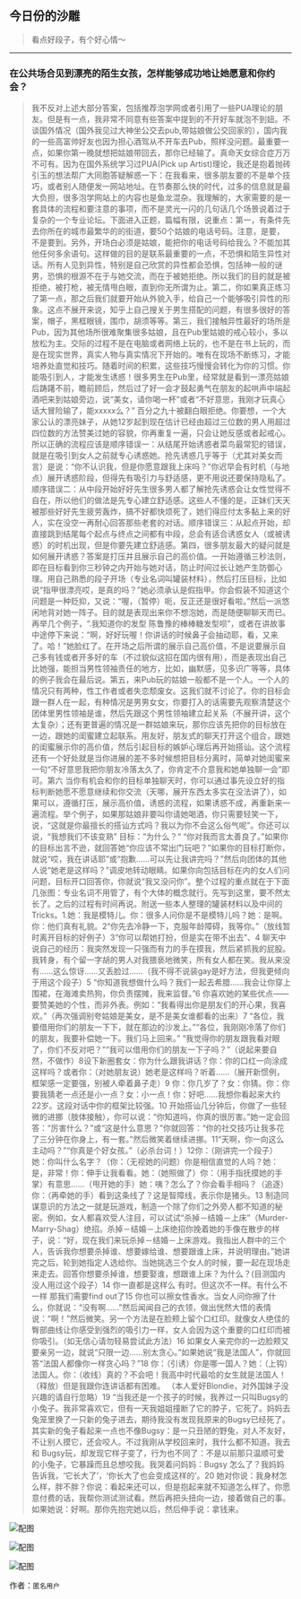 ## 今日份的沙雕

> 看点好段子，有个好心情～


 
---

### 在公共场合见到漂亮的陌生女孩，怎样能够成功地让她愿意和你约会？

> 我不反对上述大部分答案，包括推荐泡学网或者引用了一些PUA理论的朋友。但是有一点，我非常不同意有些答案中提到的不开好车就泡不到妞。不谈国外情况（国外我见过大神坐公交去pub,带姑娘做公交回家的），国内我的一些高富帅好友也因为担心酒驾从不开车去Pub，照样没问题。最重要一点，如果你第一晚就想把姑娘带回去，那你已经输了。真命天女综合症万万不可有。因为在国外系统学习过PUA(Pick up Artist)理论，我还是抱着抛砖引玉的想法帮广大同胞答疑解惑一下：在我看来，很多朋友要的不是单个技巧，或者别人随便发一网站地址。在节奏那么快的时代，过多的信息就是最大负担，很多泡学网站上的内容也是鱼龙混杂。我理解的，大家需要的是一套具体的流程和要注意的事项，而不是灵光一闪的几句话几个场景说着过于复杂的一个专业论坛。下面进入正题，篇幅有限，说重点：第一，有条件先去你所在的城市最繁华的的街道，要50个姑娘的电话号码。注意，是要，不是要到。另外，开场白必须是姑娘，能把你的电话号码给我么？不能加其他任何多余语句。这样做的目的是联系最重要的一点，不恐惧和陌生异性对话。所有人见到异性，特别是自己欣赏的异性都会恐惧，包括神一般的谜男，恐惧的根源不在于与她交流，而在于被她拒绝。所以我们的目的就是被拒绝，被打枪，被无情甩白眼，直到你无所谓为止。第二，你如果真正练习了第一点，那之后我们就要开始从外貌入手，给自己一个能够吸引异性的形象。这点不展开来说，知乎上自己搜关于男生搭配的问题，有很多很好的答案，帽子，黑框眼镜，围巾，胡须等等。第三，我们接触异性最好的场所是Pub，因为其他场所很难聚集很多姑娘，且在Pub里姑娘的戒心较小，多以放松为主。交际的过程不是在电脑或者网络上玩的，也不是在书上玩的，而是在现实世界，真实人物与真实情况下开始的。唯有在现场不断练习，才能培养处直觉和技巧。随着时间的积累，这些技巧慢慢会转化为你的习惯。你能吸引到人，才能发生诱惑！很多男生在Pub里，经常就是看到一漂亮姑娘后踌躇不前，瞻前顾后，然后过了好一会才鼓起勇气在朋友的起哄声中端起酒吧来到姑娘旁边，说“美女，请你喝一杯”或者“不好意思，我刚才玩真心话大冒险输了，能xxxxx么？” 百分之九十被翻白眼拒绝。你要想，一个大家公认的漂亮妹子，从她12岁起到现在估计已经由超过三位数的男人用超过四位数的方法赞美过她的容貌，你再重复一遍，只会让她反感或者起戒心。所以正确的流程应该是顺序错误一：从结尾开始诱惑者菜鸟最常犯的错误，就是在吸引到女人之前就专心诱惑她。抢先诱惑几乎等于（尤其对美女而言）是说：“你不认识我，但是你愿意跟我上床吗？”你迟早会有时机（与地点）展开诱惑阶段，但得先有吸引力与舒适感，更不用说还要保持隐私了。顺序错误二：从中段开始好好先生很多男人都了解抢先诱惑会让女性觉得不自在，所以他们的做法是先专心建立舒适感。这些人不懂的是，正妹们天天被那些好好先生疲劳轰炸，搞不好都快烦死了，她们得应付太多黏上来的好人，实在没空一再耐心回答那些老套的对话。顺序错误三：从起点开始，却直接跳到结尾每个起点与终点之间都有中段，总会有适合诱惑女人（或被诱惑）的时机出现，但是你要先建立舒适感。第四，很多朋友最大的疑问就是如何展开诱惑？答案是打压并且展示自己的高价值。一开始遵循三秒法则，即在目标看到你三秒钟之内开始与她对话，防止时间过长让她产生防御心理。用自己熟悉的段子开场（专业名词叫罐装材料），然后打压目标，比如说“指甲很漂亮哎，是真的吗？”她必须承认是假指甲。你会假装不知道这个问题是一种贬抑，又说：“喔，（暂停）呃，反正还是很好看啦。”然后一派悠闲地背对她一阵子。目的就是表现出来你不想泡她，而是随便聊聊天而已。再举几个例子，“.我知道你的发型 陈鲁豫的棒棒糖发型呗”，或者在讲故事中途停下来说：“啊，好好玩喔！你讲话的时候鼻子会抽动耶，看，又来了。哈！”她脸红了。在开场之后所谓的展示自己高价值，不是说要展示自己多有钱或者开多好的车（不过貌似这招在国内很有用），而是表现出自己比她强，能担当男性领袖责任的地方，比如，幽默感，见多识广等等，具体的例子我会在最后说。第五，来Pub玩的姑娘一般都不是一个人。一个人的情况只有两种，性工作者或者失恋颓废女。这我们就不讨论了。你的目标会跟一群人在一起，有种情况是男男女女，你要打入的话需要先观察清楚这个团体里男性领袖是谁，然后先跟这个男性领袖建立起关系（不展开讲，这个太复杂）；还有更普遍的情况是一群姑娘来玩，那你应该先把你的目标放在一边，跟她的闺蜜建立起联系。用友好，朋友式的聊天打开这个组合，跟她的闺蜜展示你的高价值，然后引起目标的嫉妒心理后再开始搭讪。这个流程还有一个好处就是当你进展的差不多时候想把目标分离时，简单对她闺蜜来一句“不好意思我把你朋友冷落太久了，你肯定不介意我和她单独聊一会”即可。第六 当你有机会和你的目标单独聊天时，你可以通过事先设立好的指标判断她愿不愿意继续和你交流（天哪，展开东西太多实在没法讲了），如果可以，遵循打压，展示高价值，诱惑的流程，如果诱惑不成，再重新来一遍流程。举个例子，如果那姑娘非要叫你请她喝酒，你只需要轻笑一下，说，“这就是你最擅长的搭讪方式吗？我以为你不会这么俗气呢”。你还可以说，“我想我们不该变熟” 目标：”为什么？“ “你对我而言太善良了。”如果你的目标出言不逊，就回答她“你应该不常出门玩吧？”如果你的目标打断你，就说“哎，我在讲话耶”或“抱歉……可以先让我讲完吗？”然后向团体的其他人说“她老是这样吗？”调皮地转动眼睛。如果你向包括目标在内的女人们问问题，目标开口回答你，你就说“我又没问你”。整个过程的重点就在于下面几张图：专业名词不用管了，有个大体的概念就行。先写到这里，要不然太长了。之后的过程有时间再说。附送一些本人整理的罐装材料以及中间的Tricks。1.她：我是模特儿。你：很多人问你是不是模特儿吗？她：是啊。 你：他们真有礼貌。2“你先去冷静一下，克服年龄障碍，我等你。”（放线暂时离开目标的好例子）3“你可以帮她打扮，但是实在带不出去”、4 聊天中说自己的经历：我突然发现一只强而有力的手在摸我，然后紧抓我的屁股。我转身，有个留一字胡的男人对我猥亵地微笑，所有女人都在笑。我从来没有……这么惊讶……又丢脸过……（我不得不说装gay是好方法，但我更倾向于用这个段子）5 “你知道我想做什么吗？我们一起去希腊……我会让你穿上围裙，在海滩卖热狗，你负责摆摊，我来监督。”6 你喜欢她的某些优点——要赞美她的个性，而非外表。例如：“我看得出你是朋友们的开心果，我喜欢。”（再次强调别夸姑娘是美女，是不是美女谁都看的出来）7 “各位，我要借用你们的朋友一下下，就在那边的沙发上。”“各位，我刚刚冷落了你们的朋友，我要补偿她一下。我们马上回来。” “我觉得你的朋友跟我看对眼了，你们不反对吧？”“我可以借用你们的朋友一下子吗？”（说起来要自然，不做作）8设下新圈套女：你为什么跟我讲话？你：你的口红一向涂成这样吗？或者你：（对她朋友说）她老是这样吗？听着……（展开新惯例，框架感一定要强，别被人牵着鼻子走）9 你：你几岁了？女：你猜。你：你要我猜老一点还是小一点？女：小一点！你：好吧……我想你看起来大约 22岁。这段对话中你的框架比较强。10 开始搭讪几分钟后，你做了一些轻微的进挪（肢体接触），你可以说：“你知道吗，你真的很厉害。”她一定会回答：“厉害什么？”或“这是什么意思？”你就回答：“你的社交技巧让我多花了三分钟在你身上，有一套。”然后微笑着继续进挪。11“天啊，你一向这么主动吗？”“你真是个好女孩。”（必杀台词！）12你：（刚讲完一个段子）她：你叫什么名字？（你：（无视她的问题）你是相信直觉的人吗？她：是，非常！你：伸手让我看看。她：（她照做了）你：（用手指抚摸她的手掌）有意思……（甩开她的手）她：咦？怎么了？你会看手相吗？（追逐）你：（再牵她的手）看到这条线了？这是智障线，表示你是猪头。13 制造同谋意识的方法之一就是玩游戏，制造一个除了你们之外旁人都不知道的秘密。例如，女人都喜欢受人注目，可以试试“杀掉－结婚－上床”（Murder-Marry-Shag）绝招。杀掉－结婚－上床绝招你挽着她的手像在散步的样子，说：“好，现在我们来玩杀掉－结婚－上床游戏。我指出人群中的三个人，告诉我你想要杀掉谁、想要嫁给谁、想要跟谁上床，并说明理由。”她讲完之后，轮到她指定人选给你。当她挑选三个女人的时候，要一起在现场走来走去。回答你想要杀掉谁，想要娶谁，想跟谁上床？为什么？(目测国内没人用过这个段子）14 你一直都是这样么 有时。但这次不一样。有什么不一样 那我们需要find out了15 你也可以擦女性香水。当女人问你擦了什么，你就说：“没有啊……”然后闻闻自己的衣领，做出恍然大悟的表情说：“啊！”然后微笑。另一个方法是在脸颊上留个口红印。就像女人绝佳的臀部曲线让你感受到强烈的吸引力一样，女人会因为这个重要的口红印而被你吸引。（如无信心请勿轻易尝试此方法）16 如果女人亲完你的一边脸颊又要亲另一边，就说“只限一边……别太贪心。”如果她说“我是法国人”，你就回答“法国人都像你一样贪心吗？”18 你：（引诱）你是哪一国人？她：（上钩）法国人。你：（收线）真的？不会吧！我高中时代最哈的女生就是法国人！（释放）但是我跟你连讲话都有困难。 （本人爱好Blondie，对外国妹子没兴趣的请自行忽略）19 “当我还是一个孩子的时候，我养过一只叫Bugsy的小兔子。我非常喜欢它，但有一天我姐姐撞断了它的脖子，它死了。妈妈去兔笼里换了一只新的兔子进去，期待我没有发现我原来的Bugsy已经死了。其实新的兔子看起来一点也不像Bugsy：是一只丑陋的野兔，对人不友好，不让别人摸它，还会咬人。不过我刚从学校回来时，我什么都不知道。我去和 Bugsy玩，却发现它样子变了，行为也不同了：不是以前那只温顺可爱的小兔子，它暴躁而且总想咬我。我哭着问妈妈：Bugsy 怎么了？我妈妈告诉我，‘它长大了’，‘你长大了也会变成这样的’。20 她对你说：我身材怎么样，胖不胖？你说：看起来还可以，但是抱起来就不知道怎么样了。你愿意付费的话，我帮你测试测试看。然后再把头扭向一边，接着做自己的事。如果她说：好啊。那你先抱完她以后，然后伸手说：拿钱来。



![配图](https://pic1.zhimg.com/573821e763964a28e85e987204cb6524_b.jpg)



![配图](https://pic3.zhimg.com/379018fb3299d8cc947efe0b13f9e78e_b.jpg)



![配图](https://pic1.zhimg.com/75da60431b721a8fba19012e046f5904_b.jpg)


作者：`匿名用户`